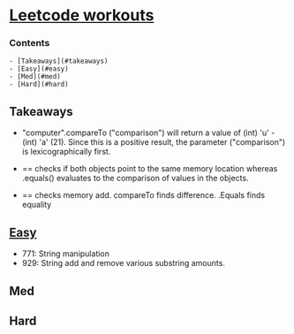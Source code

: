 # [Leetcode workouts](https://leetcode.com/problemset/all)

<!-- TOC depthFrom:1 depthTo:6 withLinks:1 updateOnSave:1 orderedList:0 -->

### **Contents**
	- [Takeaways](#takeaways)
	- [Easy](#easy)
	- [Med](#med)
	- [Hard](#hard)

<!-- /TOC -->

## Takeaways
- "computer".compareTo ("comparison") will return a value of (int) 'u' - (int) 'a' (21). Since this is a positive result, the parameter ("comparison") is lexicographically first.

- == checks if both objects point to the same memory location whereas .equals() evaluates to the comparison of values in the objects.

- == checks memory add. compareTo finds difference. .Equals finds equality


## [Easy](https://leetcode.com/problemset/all/?difficulty=Easy)
- 771: String manipulation
- 929: String add and remove various substring amounts.

## Med

## Hard
